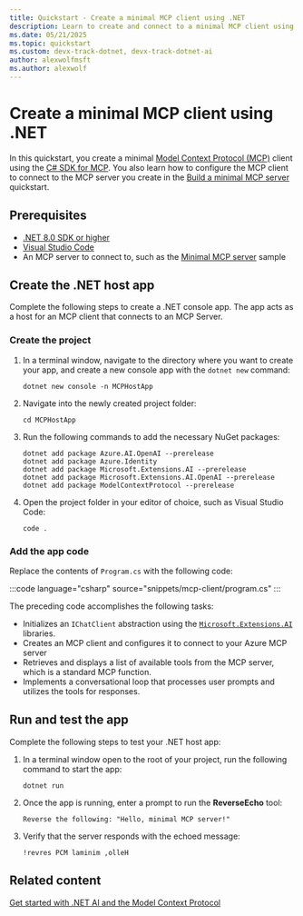 ```yaml
---
title: Quickstart - Create a minimal MCP client using .NET
description: Learn to create and connect to a minimal MCP client using .NET
ms.date: 05/21/2025
ms.topic: quickstart
ms.custom: devx-track-dotnet, devx-track-dotnet-ai
author: alexwolfmsft
ms.author: alexwolf
---
```


# Create a minimal MCP client using .NET

In this quickstart, you create a minimal [Model Context Protocol (MCP)](../get-started-mcp.md) client using the [C# SDK for MCP](https://github.com/modelcontextprotocol/csharp-sdk). You also learn how to configure the MCP client to connect to the MCP server you create in the [Build a minimal MCP server](../get-started-mcp.md) quickstart.

## Prerequisites

- [.NET 8.0 SDK or higher](https://dotnet.microsoft.com/download)
- [Visual Studio Code](https://code.visualstudio.com/)
- An MCP server to connect to, such as the [Minimal MCP server](build-mcp-server.md) sample

## Create the .NET host app

Complete the following steps to create a .NET console app. The app acts as a host for an MCP client that connects to an MCP Server.

### Create the project

1. In a terminal window, navigate to the directory where you want to create your app, and create a new console app with the `dotnet new` command:

   ```console
   dotnet new console -n MCPHostApp
   ```

1. Navigate into the newly created project folder:

   ```console
   cd MCPHostApp
   ```


1. Run the following commands to add the necessary NuGet packages:

   ```console
   dotnet add package Azure.AI.OpenAI --prerelease
   dotnet add package Azure.Identity
   dotnet add package Microsoft.Extensions.AI --prerelease
   dotnet add package Microsoft.Extensions.AI.OpenAI --prerelease
   dotnet add package ModelContextProtocol --prerelease
   ```

1. Open the project folder in your editor of choice, such as Visual Studio Code:

    ```console
    code .
    ```

### Add the app code

Replace the contents of `Program.cs` with the following code:

:::code language="csharp" source="snippets/mcp-client/program.cs" :::

The preceding code accomplishes the following tasks:

- Initializes an `IChatClient` abstraction using the [`Microsoft.Extensions.AI`](/dotnet/ai/microsoft-extensions-ai) libraries.
- Creates an MCP client and configures it to connect to your Azure MCP server
- Retrieves and displays a list of available tools from the MCP server, which is a standard MCP function.
- Implements a conversational loop that processes user prompts and utilizes the tools for responses.

## Run and test the app

Complete the following steps to test your .NET host app:

1. In a terminal window open to the root of your project, run the following command to start the app:

   ```console
   dotnet run
   ```

1. Once the app is running, enter a prompt to run the **ReverseEcho** tool:

    ```console
    Reverse the following: "Hello, minimal MCP server!"
    ```

1. Verify that the server responds with the echoed message:

    ```output
    !revres PCM laminim ,olleH
    ```

## Related content

[Get started with .NET AI and the Model Context Protocol](../get-started-mcp.md)

